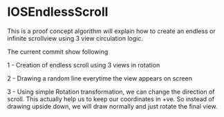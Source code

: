 # IOSEndlessScroll
This is a proof concept algorithm will explain how to create an endless or infinite scrollview using 3 view circulation logic.

The current commit show following

1 - Creation of endless scroll using 3 views in rotation

2 - Drawing a random line everytime the view appears on screen

3 - Using simple Rotation transformation, we can change the direction of scroll. This actually help us to keep our coordinates in +ve. So instead of drawing upside down, we will draw normally and just rotate the final view.
